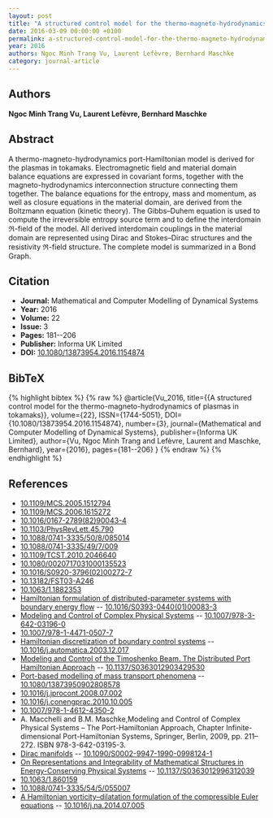 ```yaml
---
layout: post
title: "A structured control model for the thermo-magneto-hydrodynamics of plasmas in tokamaks"
date: 2016-03-09 00:00:00 +0100
permalink: a-structured-control-model-for-the-thermo-magneto-hydrodynamics-of-plasmas-in-tokamaks
year: 2016
authors: Ngoc Minh Trang Vu, Laurent Lefèvre, Bernhard Maschke
category: journal-article
---
```

 
## Authors
**Ngoc Minh Trang Vu, Laurent Lefèvre, Bernhard Maschke**
 
## Abstract
 A thermo-magneto-hydrodynamics port-Hamiltonian model is derived for the plasmas in tokamaks. Electromagnetic field and material domain balance equations are expressed in covariant forms, together with the magneto-hydrodynamics interconnection structure connecting them together. The balance equations for the entropy, mass and momentum, as well as closure equations in the material domain, are derived from the Boltzmann equation (kinetic theory). The Gibbs–Duhem equation is used to compute the irreversible entropy source term and to define the interdomain ℜ-field of the model. All derived interdomain couplings in the material domain are represented using Dirac and Stokes–Dirac structures and the resistivity ℜ-field structure. The complete model is summarized in a Bond Graph.
 
## Citation
- **Journal:** Mathematical and Computer Modelling of Dynamical Systems
- **Year:** 2016
- **Volume:** 22
- **Issue:** 3
- **Pages:** 181--206
- **Publisher:** Informa UK Limited
- **DOI:** [10.1080/13873954.2016.1154874](https://doi.org/10.1080/13873954.2016.1154874)
 
## BibTeX
{% highlight bibtex %}
{% raw %}
@article{Vu_2016,
  title={{A structured control model for the thermo-magneto-hydrodynamics of plasmas in tokamaks}},
  volume={22},
  ISSN={1744-5051},
  DOI={10.1080/13873954.2016.1154874},
  number={3},
  journal={Mathematical and Computer Modelling of Dynamical Systems},
  publisher={Informa UK Limited},
  author={Vu, Ngoc Minh Trang and Lefèvre, Laurent and Maschke, Bernhard},
  year={2016},
  pages={181--206}
}
{% endraw %}
{% endhighlight %}
 
## References
- [10.1109/MCS.2005.1512794](https://doi.org/10.1109/MCS.2005.1512794)
- [10.1109/MCS.2006.1615272](https://doi.org/10.1109/MCS.2006.1615272)
- [10.1016/0167-2789(82)90043-4](https://doi.org/10.1016/0167-2789(82)90043-4)
- [10.1103/PhysRevLett.45.790](https://doi.org/10.1103/PhysRevLett.45.790)
- [10.1088/0741-3335/50/8/085014](https://doi.org/10.1088/0741-3335/50/8/085014)
- [10.1088/0741-3335/49/7/009](https://doi.org/10.1088/0741-3335/49/7/009)
- [10.1109/TCST.2010.2046640](https://doi.org/10.1109/TCST.2010.2046640)
- [10.1080/0020717031000135523](https://doi.org/10.1080/0020717031000135523)
- [10.1016/S0920-3796(02)00272-7](https://doi.org/10.1016/S0920-3796(02)00272-7)
- [10.13182/FST03-A246](https://doi.org/10.13182/FST03-A246)
- [10.1063/1.1882353](https://doi.org/10.1063/1.1882353)
- [Hamiltonian formulation of distributed-parameter systems with boundary energy flow](hamiltonian-formulation-of-distributed-parameter-systems-with-boundary-energy-flow) -- [10.1016/S0393-0440(01)00083-3](https://doi.org/10.1016/S0393-0440(01)00083-3)
- [Modeling and Control of Complex Physical Systems](modeling-and-control-of-complex-physical-systems) -- [10.1007/978-3-642-03196-0](https://doi.org/10.1007/978-3-642-03196-0)
- [10.1007/978-1-4471-0507-7](https://doi.org/10.1007/978-1-4471-0507-7)
- [Hamiltonian discretization of boundary control systems](hamiltonian-discretization-of-boundary-control-systems) -- [10.1016/j.automatica.2003.12.017](https://doi.org/10.1016/j.automatica.2003.12.017)
- [Modeling and Control of the Timoshenko Beam. The Distributed Port Hamiltonian Approach](modeling-and-control-of-the-timoshenko-beam-the-distributed-port-hamiltonian-approach) -- [10.1137/S0363012903429530](https://doi.org/10.1137/S0363012903429530)
- [Port-based modelling of mass transport phenomena](port-based-modelling-of-mass-transport-phenomena) -- [10.1080/13873950902808578](https://doi.org/10.1080/13873950902808578)
- [10.1016/j.jprocont.2008.07.002](https://doi.org/10.1016/j.jprocont.2008.07.002)
- [10.1016/j.conengprac.2010.10.005](https://doi.org/10.1016/j.conengprac.2010.10.005)
- [10.1007/978-1-4612-4350-2](https://doi.org/10.1007/978-1-4612-4350-2)
- A. Macchelli and B.M. Maschke,Modeling and Control of Complex Physical Systems – The Port-Hamiltonian Approach, Chapter Infinite-dimensional Port-Hamiltonian Systems, Springer, Berlin, 2009, pp. 211–272. ISBN 978-3-642-03195-3.
- [Dirac manifolds](dirac-manifolds) -- [10.1090/S0002-9947-1990-0998124-1](https://doi.org/10.1090/S0002-9947-1990-0998124-1)
- [On Representations and Integrability of Mathematical Structures in Energy-Conserving Physical Systems](on-representations-and-integrability-of-mathematical-structures-in-energy-conserving-physical-systems) -- [10.1137/S0363012996312039](https://doi.org/10.1137/S0363012996312039)
- [10.1063/1.860159](https://doi.org/10.1063/1.860159)
- [10.1088/0741-3335/54/5/055007](https://doi.org/10.1088/0741-3335/54/5/055007)
- [A Hamiltonian vorticity–dilatation formulation of the compressible Euler equations](a-hamiltonian-vorticity-dilatation-formulation-of-the-compressible-euler-equations) -- [10.1016/j.na.2014.07.005](https://doi.org/10.1016/j.na.2014.07.005)

